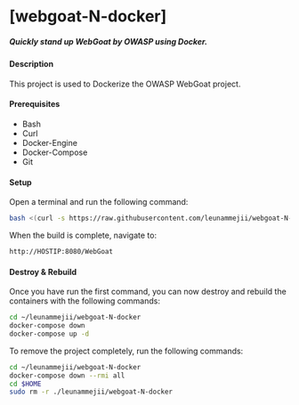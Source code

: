 # [webgoat-N-docker]  
##### Quickly stand up WebGoat by OWASP using Docker.  

#### Description  
This project is used to Dockerize the OWASP WebGoat project.  

#### Prerequisites  
- Bash  
- Curl  
- Docker-Engine  
- Docker-Compose  
- Git

#### Setup  
Open a terminal and run the following command:  
```bash
bash <(curl -s https://raw.githubusercontent.com/leunammejii/webgoat-N-docker/master/setup.sh)  
```  

When the build is complete, navigate to:    
```bash  
http://HOSTIP:8080/WebGoat
```  

#### Destroy & Rebuild  
Once you have run the first command, you can now destroy and rebuild the  
containers with the following commands:  

```bash  
cd ~/leunammejii/webgoat-N-docker  
docker-compose down  
docker-compose up -d  
```  

To remove the project completely,  run the following commands:  
```bash  
cd ~/leunammejii/webgoat-N-docker  
docker-compose down --rmi all  
cd $HOME  
sudo rm -r ./leunammejii/webgoat-N-docker
```  
